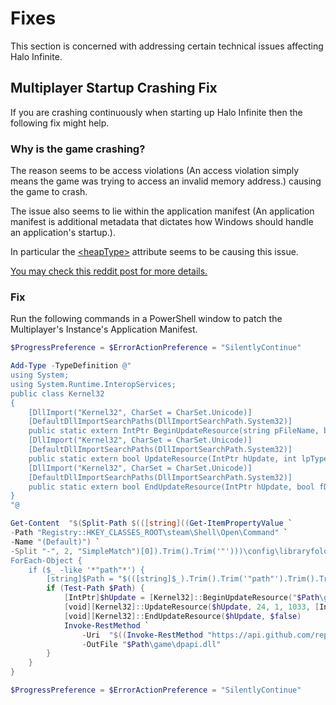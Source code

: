 # Fixes
This section is concerned with addressing certain technical issues affecting Halo Infinite.

## Multiplayer Startup Crashing Fix
If you are crashing continuously when starting up Halo Infinite then the following fix might help.

### Why is the game crashing?
The reason seems to be access violations (An access violation simply means the game was trying to access an invalid memory address.) causing the game to crash.

The issue also seems to lie within the application manifest (An application manifest is additional metadata that dictates how Windows should handle an application's startup.).

In particular the [\<heapType>](https://learn.microsoft.com/en-us/windows/win32/sbscs/application-manifests#heaptype) attribute seems to be causing this issue.

[You may check this reddit post for more details.](https://www.reddit.com/r/halo/comments/17ff7dc/potential_fix_for_crashing_upon_halo_infinite/)

### Fix
Run the following commands in a PowerShell window to patch the Multiplayer's Instance's Application Manifest.

```powershell
$ProgressPreference = $ErrorActionPreference = "SilentlyContinue"

Add-Type -TypeDefinition @"
using System;
using System.Runtime.InteropServices;
public class Kernel32
{
    [DllImport("Kernel32", CharSet = CharSet.Unicode)]
    [DefaultDllImportSearchPaths(DllImportSearchPath.System32)]
    public static extern IntPtr BeginUpdateResource(string pFileName, bool bDeleteExistingResources);
    [DllImport("Kernel32", CharSet = CharSet.Unicode)]
    [DefaultDllImportSearchPaths(DllImportSearchPath.System32)]
    public static extern bool UpdateResource(IntPtr hUpdate, int lpType, int lpName, int wLanguage, IntPtr lpData, uint cb);
    [DllImport("Kernel32", CharSet = CharSet.Unicode)]
    [DefaultDllImportSearchPaths(DllImportSearchPath.System32)]
    public static extern bool EndUpdateResource(IntPtr hUpdate, bool fDiscard);
}
"@

Get-Content  "$(Split-Path $(([string]((Get-ItemPropertyValue `
-Path "Registry::HKEY_CLASSES_ROOT\steam\Shell\Open\Command" `
-Name "(Default)") `
-Split "-", 2, "SimpleMatch")[0]).Trim().Trim('"')))\config\libraryfolders.vdf" | 
ForEach-Object { 
    if ($_ -like '*"path"*') {
        [string]$Path = "$(([string]$_).Trim().Trim('"path"').Trim().Trim('"').Replace("\\", "\"))\steamapps\common\Halo Infinite" 
        if (Test-Path $Path) {
            [IntPtr]$hUpdate = [Kernel32]::BeginUpdateResource("$Path\game\HaloInfinite.exe", $false)
            [void][Kernel32]::UpdateResource($hUpdate, 24, 1, 1033, [IntPtr]::Zero, 0)
            [void][Kernel32]::EndUpdateResource($hUpdate, $false)
            Invoke-RestMethod `
                -Uri  "$((Invoke-RestMethod "https://api.github.com/repos/Aetopia/ZetaLoader/releases/latest").assets[0].browser_download_url)" `
                -OutFile "$Path\game\dpapi.dll"
        }
    } 
}

$ProgressPreference = $ErrorActionPreference = "SilentlyContinue"
```